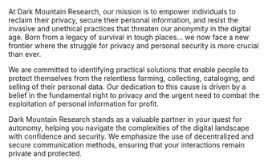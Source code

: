At Dark Mountain Research, our mission is to empower individuals to reclaim their privacy, secure their personal information, and resist the invasive and unethical practices that threaten our anonymity in the digital age. Born from a legacy of survival in tough places... we now face a new frontier where the struggle for privacy and personal security is more crucial than ever.

We are committed to identifying practical solutions that enable people to protect themselves from the relentless farming, collecting, cataloging, and selling of their personal data. Our dedication to this cause is driven by a belief in the fundamental right to privacy and the urgent need to combat the exploitation of personal information for profit.

Dark Mountain Research stands as a valuable partner in your quest for autonomy, helping you navigate the complexities of the digital landscape with confidence and security. We emphasize the use of decentralized and secure communication methods, ensuring that your interactions remain private and protected.
